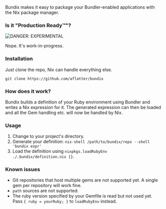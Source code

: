 Bundix makes it easy to package your Bundler-enabled applications with the Nix
package manager.

### Is it "Production Ready™"?

![DANGER: EXPERIMENTAL](https://raw.github.com/cryptosphere/cryptosphere/master/images/experimental.png)

Nope. It's work-in-progress.

### Installation

Just clone the repo, Nix can handle everything else.

```
git clone https://github.com/aflatter/bundix
```

### How does it work?

Bundix builds a definition of your Ruby environment using Bundler and writes a
Nix expression for it. The generated expression can then be loaded and all the
Gem handling etc. will now be handled by Nix.

### Usage

1. Change to your project's directory.
2. Generate your definition:
   `nix-shell /path/to/bundix/repo --shell 'bundix expr'`
3. Load the definition using `nixpkgs.loadRubyEnv ./.bundix/definition.nix {}`.


### Known issues

- Git repositories that host multiple gems are not supported yet. A single gem
  per repository will work fine.
- `path` sources are not supported.
- The ruby version specified by your Gemfile is read but not used yet.
  Pass `{ ruby = yourRuby; }` to `loadRubyEnv` instead.
